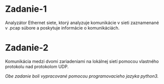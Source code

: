# Zadanie-1
Analyzátor Ethernet siete, ktorý analyzuje komunikácie v sieti zaznamenané v .pcap súbore a poskytuje informácie o komunikáciách.

# Zadanie-2
Komunikácia medzi dvomi zariadeniami na lokálnej sietí pomocou vlastného protokolu nad protokolom UDP.

*Obe zadanie boli vypracované pomocou programovacieho jazyka python3.*
